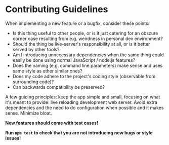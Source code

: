 Contributing Guidelines
=======================

When implementing a new feature or a bugfix, consider these points:

* Is this thing useful to other people, or is it just catering for an obscure corner case resulting from e.g. weirdness in personal dev environment?
* Should the thing be live-server's responsibility at all, or is it better served by other tools?
* Am I introducing unnecessary dependencies when the same thing could easily be done using normal JavaScript / node.js features?
* Does the naming (e.g. command line parameters) make sense and uses same style as other similar ones?
* Does my code adhere to the project's coding style (observable from surrounding code)?
* Can backwards compatibility be preserved?

A few guiding principles: keep the app simple and small, focusing on what it's meant to provide: live reloading development web server. Avoid extra dependencies and the need to do configuration when possible and it makes sense. Minimize bloat.

**New features should come with test cases!**

**Run `npm test` to check that you are not introducing new bugs or style issues!**
